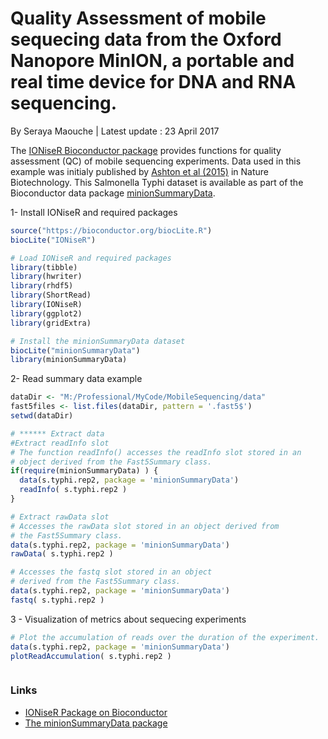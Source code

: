 
# Quality Assessment of mobile sequecing data from the Oxford Nanopore MinION, a portable and real time device for DNA and RNA sequencing.
By Seraya Maouche |
Latest update : 23 April 2017

The [IONiseR Bioconductor package](http://bioconductor.org/packages/release/bioc/html/IONiseR.html) provides functions for quality assessment (QC) of mobile sequencing experiments.
Data used in this example was initialy published by [Ashton et al (2015)](http://www.nature.com/nbt/journal/v33/n3/full/nbt.3103.html) in Nature Biotechnology. This Salmonella Typhi dataset is available as part of the Bioconductor data package [minionSummaryData](https://bioconductor.org/packages/release/data/experiment/html/minionSummaryData.html).


1- Install IONiseR and required packages
```R
source("https://bioconductor.org/biocLite.R")
biocLite("IONiseR")

# Load IONiseR and required packages
library(tibble)
library(hwriter)
library(rhdf5)
library(ShortRead)
library(IONiseR)
library(ggplot2)
library(gridExtra)

# Install the minionSummaryData dataset
biocLite("minionSummaryData")
library(minionSummaryData)

```

2- Read summary data example
```R
dataDir <- "M:/Professional/MyCode/MobileSequencing/data"
fast5files <- list.files(dataDir, pattern = '.fast5$')
setwd(dataDir)

# ****** Extract data
#Extract readInfo slot
# The function readInfo() accesses the readInfo slot stored in an 
# object derived from the Fast5Summary class.
if(require(minionSummaryData) ) {
  data(s.typhi.rep2, package = 'minionSummaryData')
  readInfo( s.typhi.rep2 )
}

# Extract rawData slot
# Accesses the rawData slot stored in an object derived from 
# the Fast5Summary class.
data(s.typhi.rep2, package = 'minionSummaryData')
rawData( s.typhi.rep2 )

# Accesses the fastq slot stored in an object 
# derived from the Fast5Summary class.
data(s.typhi.rep2, package = 'minionSummaryData')
fastq( s.typhi.rep2 )

```

3 - Visualization of metrics about sequecing experiments
```R
# Plot the accumulation of reads over the duration of the experiment.
data(s.typhi.rep2, package = 'minionSummaryData')
plotReadAccumulation( s.typhi.rep2 )

``` 

<p align="center">
  <img src="" width=""/>
</p>


### Links

* [IONiseR Package on Bioconductor](http://bioconductor.org/packages/release/bioc/html/IONiseR.html)
* [The minionSummaryData package](https://bioconductor.org/packages/release/data/experiment/html/minionSummaryData.html)

    
